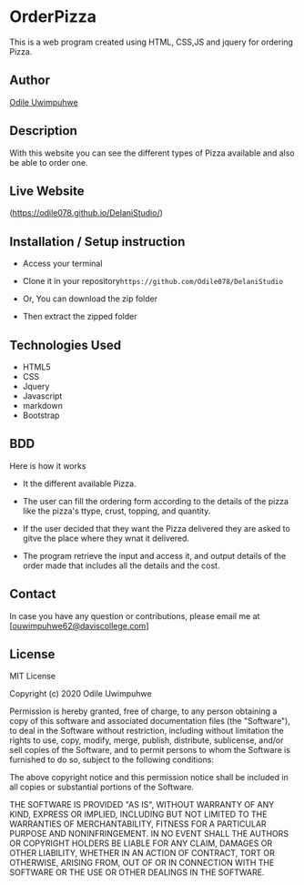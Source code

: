 # OrderPizza
This is a web program created using HTML, CSS,JS and jquery for ordering Pizza.

## Author

[Odile Uwimpuhwe](https://github.com/Odile078)

## Description


With this website you can see the different types of Pizza available and also be able to order one. 

## Live Website
(https://odile078.github.io/DelaniStudio/)


## Installation / Setup instruction
* Access your terminal

* Clone  it in  your repository```https://github.com/Odile078/DelaniStudio```

* Or, You can download the zip folder

* Then extract the zipped folder 

## Technologies Used

* HTML5
* CSS
* Jquery
* Javascript
* markdown
* Bootstrap


## BDD
Here is how it works

* It the different available Pizza.

* The user can fill the ordering form according to the details of the pizza like the pizza's ttype, crust, topping, and quantity.

* If the user decided that they want the Pizza delivered they are asked to gitve the place where they wnat it delivered.


* The program retrieve the input and access it, and output details of the order made that includes all the details and the cost.



## Contact

In case you have any question or contributions, please email me at [ouwimpuhwe62@daviscollege.com]

## License

MIT License

Copyright (c) 2020 Odile Uwimpuhwe

Permission is hereby granted, free of charge, to any person obtaining a copy
of this software and associated documentation files (the "Software"), to deal
in the Software without restriction, including without limitation the rights
to use, copy, modify, merge, publish, distribute, sublicense, and/or sell
copies of the Software, and to permit persons to whom the Software is
furnished to do so, subject to the following conditions:

The above copyright notice and this permission notice shall be included in all
copies or substantial portions of the Software.

THE SOFTWARE IS PROVIDED "AS IS", WITHOUT WARRANTY OF ANY KIND, EXPRESS OR
IMPLIED, INCLUDING BUT NOT LIMITED TO THE WARRANTIES OF MERCHANTABILITY,
FITNESS FOR A PARTICULAR PURPOSE AND NONINFRINGEMENT. IN NO EVENT SHALL THE
AUTHORS OR COPYRIGHT HOLDERS BE LIABLE FOR ANY CLAIM, DAMAGES OR OTHER
LIABILITY, WHETHER IN AN ACTION OF CONTRACT, TORT OR OTHERWISE, ARISING FROM,
OUT OF OR IN CONNECTION WITH THE SOFTWARE OR THE USE OR OTHER DEALINGS IN THE
SOFTWARE.